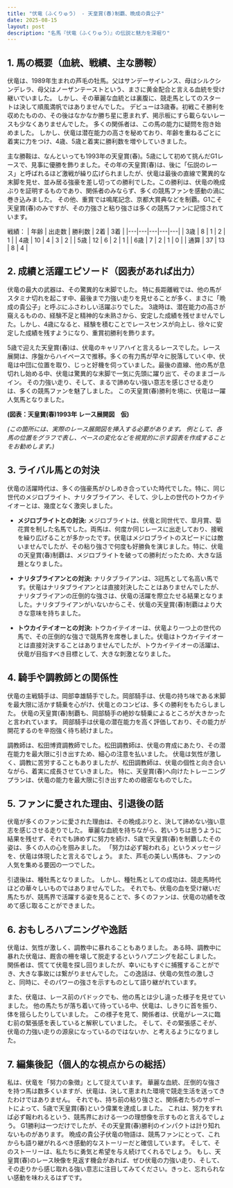 ```yaml
---
title: "伏竜（ふくりゅう） - 天皇賞(春)制覇、晩成の貴公子"
date: 2025-08-15
layout: post
description: "名馬『伏竜（ふくりゅう）』の伝説と魅力を深堀り"
---
```


## 1. 馬の概要（血統、戦績、主な勝鞍）

伏竜は、1989年生まれの芦毛の牡馬。父はサンデーサイレンス、母はシルクシンデレラ、母父はノーザンテーストという、まさに黄金配合と言える血統を受け継いでいました。  しかし、その華麗な血統とは裏腹に、競走馬としてのスタートは決して順風満帆ではありませんでした。  デビューは3歳春。初戦こそ勝利を収めたものの、その後はなかなか勝ち星に恵まれず、掲示板にすら載らないレースも少なくありませんでした。  多くの関係者は、この馬の能力に疑問を抱き始めました。  しかし、伏竜は潜在能力の高さを秘めており、年齢を重ねるごとに着実に力をつけ、4歳、5歳と着実に勝利数を増やしていきました。

主な勝鞍は、なんといっても1993年の天皇賞(春)。5歳にして初めて挑んだG1レースで、見事に優勝を飾りました。その年の天皇賞(春)は、後に「伝説のレース」と呼ばれるほど激戦が繰り広げられましたが、伏竜は最後の直線で驚異的な末脚を見せ、並み居る強豪を差し切っての勝利でした。この勝利は、伏竜の晩成ぶりを証明するものであり、関係者のみならず、多くの競馬ファンを感動の渦に巻き込みました。  その他、重賞では鳴尾記念、京都大賞典などを制覇。G1こそ天皇賞(春)のみですが、その力強さと粘り強さは多くの競馬ファンに記憶されています。

戦績：
| 年齢 | 出走数 | 勝利数 | 2着 | 3着 |
|---|---|---|---|---|
| 3歳 | 8 | 1 | 2 | 1 |
| 4歳 | 10 | 4 | 3 | 2 |
| 5歳 | 12 | 6 | 2 | 1 |
| 6歳 | 7 | 2 | 1 | 0 |
| 通算 | 37 | 13 | 8 | 4 |


## 2. 成績と活躍エピソード（図表があれば出力）


伏竜の最大の武器は、その驚異的な末脚でした。  特に長距離戦では、他の馬がスタミナ切れを起こす中、最後まで力強い走りを見せることが多く、まさに「晩成の貴公子」と呼ぶにふさわしい活躍ぶりでした。  3歳時は、潜在能力の高さが窺えるものの、経験不足と精神的な未熟さから、安定した成績を残せませんでした。しかし、4歳になると、経験を積むことでレースセンスが向上し、徐々に安定した成績を残すようになり、重賞初勝利を飾ります。

5歳で迎えた天皇賞(春)は、伏竜のキャリアハイと言えるレースでした。レース展開は、序盤からハイペースで推移。多くの有力馬が早々に脱落していく中、伏竜は中団に位置を取り、じっと好機を伺っていました。最後の直線、他の馬が息切れし始める中、伏竜は驚異的な末脚で一気に先頭に躍り出て、そのままゴールイン。  その力強い走り、そして、まるで諦めない強い意志を感じさせる走りは、多くの競馬ファンを魅了しました。  この天皇賞(春)勝利を境に、伏竜は一躍人気馬となりました。


**(図表：天皇賞(春)1993年 レース展開図　仮)**

*(この箇所には、実際のレース展開図を挿入する必要があります。  例として、各馬の位置をグラフで表し、ペースの変化などを視覚的に示す図表を作成することをお勧めします。)*


## 3. ライバル馬との対決

伏竜の活躍時代は、多くの強豪馬がひしめき合っていた時代でした。特に、同じ世代のメジロブライト、ナリタブライアン、そして、少し上の世代のトウカイテイオーとは、幾度となく激突しました。

* **メジロブライトとの対決:** メジロブライトは、伏竜と同世代で、皐月賞、菊花賞を制した名馬でした。両馬は、何度か同じレースに出走しており、接戦を繰り広げることが多かったです。伏竜はメジロブライトのスピードには敵いませんでしたが、その粘り強さで何度も好勝負を演じました。特に、伏竜の天皇賞(春)制覇は、メジロブライトを破っての勝利だったため、大きな話題となりました。

* **ナリタブライアンとの対決:** ナリタブライアンは、3冠馬として名高い馬です。伏竜はナリタブライアンとは直接対決したことはありませんでしたが、ナリタブライアンの圧倒的な強さは、伏竜の活躍を際立たせる結果となりました。ナリタブライアンがいないからこそ、伏竜の天皇賞(春)制覇はより大きな意味を持ちました。

* **トウカイテイオーとの対決:** トウカイテイオーは、伏竜より一つ上の世代の馬で、その圧倒的な強さで競馬界を席巻しました。伏竜はトウカイテイオーとは直接対決することはありませんでしたが、トウカイテイオーの活躍は、伏竜が目指すべき目標として、大きな刺激となりました。


## 4. 騎手や調教師との関係性

伏竜の主戦騎手は、岡部幸雄騎手でした。岡部騎手は、伏竜の持ち味である末脚を最大限に活かす騎乗を心がけ、伏竜とのコンビは、多くの勝利をもたらしました。  伏竜の天皇賞(春)制覇も、岡部騎手の絶妙な騎乗によるところが大きかったと言われています。  岡部騎手は伏竜の潜在能力を高く評価しており、その能力が開花するのを辛抱強く待ち続けました。

調教師は、松田博資調教師でした。松田調教師は、伏竜の育成にあたり、その潜在能力を最大限に引き出すため、細心の注意を払いました。  伏竜は気性が激しく、調教に苦労することもありましたが、松田調教師は、伏竜の個性と向き合いながら、着実に成長させていきました。  特に、天皇賞(春)へ向けたトレーニングプランは、伏竜の能力を最大限に引き出すための緻密なものでした。


## 5. ファンに愛された理由、引退後の話

伏竜が多くのファンに愛された理由は、その晩成ぶりと、決して諦めない強い意志を感じさせる走りでした。  華麗な血統を持ちながら、若いうちは思うように結果を残せず、それでも諦めずに努力を続け、5歳で天皇賞(春)を制覇したその姿は、多くの人の心を掴みました。  「努力は必ず報われる」というメッセージを、伏竜は体現したと言えるでしょう。  また、芦毛の美しい馬体も、ファンの人気を集める要因の一つでした。

引退後は、種牡馬となりました。  しかし、種牡馬としての成功は、競走馬時代ほどの華々しいものではありませんでした。  それでも、伏竜の血を受け継いだ馬たちが、競馬界で活躍する姿を見ることで、多くのファンは、伏竜の功績を改めて感じ取ることができました。


## 6. おもしろハプニングや逸話

伏竜は、気性が激しく、調教中に暴れることもありました。  ある時、調教中に暴れた伏竜は、厩舎の柵を壊して脱走するというハプニングを起こしました。  関係者は、慌てて伏竜を探し回りましたが、幸いにもすぐに捕獲することができ、大きな事故には繋がりませんでした。  この逸話は、伏竜の気性の激しさと、同時に、そのパワーの強さを示すものとして語り継がれています。

また、伏竜は、レース前のパドックでも、他の馬とは少し違った様子を見せていました。  他の馬たちが落ち着いて待っている中、伏竜は、しきりに首を振り、体を揺らしたりしていました。  この様子を見て、関係者は、伏竜がレースに臨む前の緊張感を表していると解釈していました。  そして、その緊張感こそが、伏竜の力強い走りの源泉になっているのではないか、と考えるようになりました。


## 7. 編集後記（個人的な視点からの総括）

私は、伏竜を「努力の象徴」として捉えています。  華麗な血統、圧倒的な強さを持つ馬は数多くいますが、伏竜は、決して恵まれた環境で競走生活を送ってきたわけではありません。  それでも、持ち前の粘り強さと、関係者たちのサポートによって、5歳で天皇賞(春)という偉業を達成しました。  これは、努力をすれば必ず報われるという、競馬界における一つの理想像を示すものと言えるでしょう。  G1勝利は一つだけでしたが、その天皇賞(春)勝利のインパクトは計り知れないものがあります。  晩成の貴公子伏竜の物語は、競馬ファンにとって、これからも語り継がれるべき感動的なストーリーだと確信しています。  そして、そのストーリーは、私たちに勇気と希望を与え続けてくれるでしょう。  もし、天皇賞(春)のレース映像を見返す機会があれば、ぜひ伏竜の力強い走り、そして、その走りから感じ取れる強い意志に注目してみてください。きっと、忘れられない感動を味わえるはずです。
